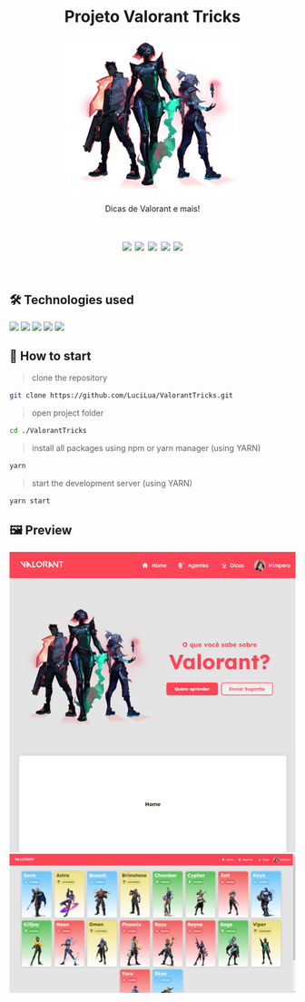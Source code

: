 # <p align="center"> Projeto Valorant Tricks </p>
<p align="center">
<img src="./frontend/public/valorant_agents_01.png" width=300>
</p>
<p align="center">Dicas de Valorant e mais!</p>
<h1 align="center">
<img src="https://img.shields.io/apm/l/react?style=flat-square"> <img src="https://img.shields.io/github/stars/LuciLua/ValorantTricks?style=flat-square">
<img src="https://img.shields.io/github/last-commit/LuciLua/ValorantTricks?style=flat-square"> <img src="https://img.shields.io/github/commit-activity/w/LuciLua/ValorantTricks?style=flat-square"> <img src="https://img.shields.io/github/languages/code-size/LuciLua/ValorantTricks">

</br>
</h1>
</br>

## 🛠 Technologies used

<img src="https://img.shields.io/badge/HTML5-E34F26?style=for-the-badge&logo=html5&logoColor=white"> <img src="https://img.shields.io/badge/JavaScript-F7DF1E?style=for-the-badge&logo=javascript&logoColor=black"> <img src="https://img.shields.io/badge/SASS-hotpink.svg?style=for-the-badge&logo=SASS&logoColor=white"> <img src="https://img.shields.io/badge/Next-black?style=for-the-badge&logo=next.js&logoColor=white"> <img src="https://img.shields.io/badge/react-%2320232a.svg?style=for-the-badge&logo=react&logoColor=%2361DAFB"> 


## 🚀 How to start

> clone the repository
```bash
git clone https://github.com/LuciLua/ValorantTricks.git
```

> open project folder
```bash
cd ./ValorantTricks
```

> install all packages using npm or yarn manager (using YARN)

```bash
yarn
```

> start the development server (using YARN)

```bash
yarn start
```
## 🖼 Preview

<img src="./frontend/public/preview.png">
<img src="./frontend/public/preview2.png">
